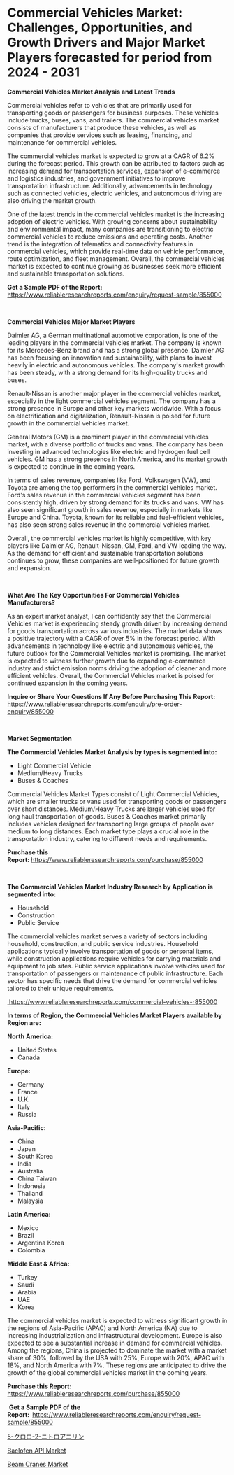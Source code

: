 <p><h1>Commercial Vehicles Market: Challenges, Opportunities, and Growth Drivers and Major Market Players forecasted for period from 2024 - 2031</h1></p><p><strong>Commercial Vehicles Market Analysis and Latest Trends</strong></p>
<p><p>Commercial vehicles refer to vehicles that are primarily used for transporting goods or passengers for business purposes. These vehicles include trucks, buses, vans, and trailers. The commercial vehicles market consists of manufacturers that produce these vehicles, as well as companies that provide services such as leasing, financing, and maintenance for commercial vehicles.</p><p>The commercial vehicles market is expected to grow at a CAGR of 6.2% during the forecast period. This growth can be attributed to factors such as increasing demand for transportation services, expansion of e-commerce and logistics industries, and government initiatives to improve transportation infrastructure. Additionally, advancements in technology such as connected vehicles, electric vehicles, and autonomous driving are also driving the market growth.</p><p>One of the latest trends in the commercial vehicles market is the increasing adoption of electric vehicles. With growing concerns about sustainability and environmental impact, many companies are transitioning to electric commercial vehicles to reduce emissions and operating costs. Another trend is the integration of telematics and connectivity features in commercial vehicles, which provide real-time data on vehicle performance, route optimization, and fleet management. Overall, the commercial vehicles market is expected to continue growing as businesses seek more efficient and sustainable transportation solutions.</p></p>
<p><strong>Get a Sample PDF of the Report:&nbsp;</strong> <a href="https://www.reliableresearchreports.com/enquiry/request-sample/855000">https://www.reliableresearchreports.com/enquiry/request-sample/855000</a></p>
<p>&nbsp;</p>
<p><strong>Commercial Vehicles Major Market Players</strong></p>
<p><p>Daimler AG, a German multinational automotive corporation, is one of the leading players in the commercial vehicles market. The company is known for its Mercedes-Benz brand and has a strong global presence. Daimler AG has been focusing on innovation and sustainability, with plans to invest heavily in electric and autonomous vehicles. The company's market growth has been steady, with a strong demand for its high-quality trucks and buses.</p><p>Renault-Nissan is another major player in the commercial vehicles market, especially in the light commercial vehicles segment. The company has a strong presence in Europe and other key markets worldwide. With a focus on electrification and digitalization, Renault-Nissan is poised for future growth in the commercial vehicles market. </p><p>General Motors (GM) is a prominent player in the commercial vehicles market, with a diverse portfolio of trucks and vans. The company has been investing in advanced technologies like electric and hydrogen fuel cell vehicles. GM has a strong presence in North America, and its market growth is expected to continue in the coming years.</p><p>In terms of sales revenue, companies like Ford, Volkswagen (VW), and Toyota are among the top performers in the commercial vehicles market. Ford's sales revenue in the commercial vehicles segment has been consistently high, driven by strong demand for its trucks and vans. VW has also seen significant growth in sales revenue, especially in markets like Europe and China. Toyota, known for its reliable and fuel-efficient vehicles, has also seen strong sales revenue in the commercial vehicles market.</p><p>Overall, the commercial vehicles market is highly competitive, with key players like Daimler AG, Renault-Nissan, GM, Ford, and VW leading the way. As the demand for efficient and sustainable transportation solutions continues to grow, these companies are well-positioned for future growth and expansion.</p></p>
<p>&nbsp;</p>
<p><strong>What Are The Key Opportunities For Commercial Vehicles Manufacturers?</strong></p>
<p><p>As an expert market analyst, I can confidently say that the Commercial Vehicles market is experiencing steady growth driven by increasing demand for goods transportation across various industries. The market data shows a positive trajectory with a CAGR of over 5% in the forecast period. With advancements in technology like electric and autonomous vehicles, the future outlook for the Commercial Vehicles market is promising. The market is expected to witness further growth due to expanding e-commerce industry and strict emission norms driving the adoption of cleaner and more efficient vehicles. Overall, the Commercial Vehicles market is poised for continued expansion in the coming years.</p></p>
<p><strong>Inquire or Share Your Questions If Any Before Purchasing This Report:</strong> <a href="https://www.reliableresearchreports.com/enquiry/pre-order-enquiry/855000">https://www.reliableresearchreports.com/enquiry/pre-order-enquiry/855000</a></p>
<p>&nbsp;</p>
<p><strong>Market Segmentation</strong></p>
<p><strong>The Commercial Vehicles Market Analysis by types is segmented into:</strong></p>
<p><ul><li>Light Commercial Vehicle</li><li>Medium/Heavy Trucks</li><li>Buses & Coaches</li></ul></p>
<p><p>Commercial Vehicles Market Types consist of Light Commercial Vehicles, which are smaller trucks or vans used for transporting goods or passengers over short distances. Medium/Heavy Trucks are larger vehicles used for long haul transportation of goods. Buses & Coaches market primarily includes vehicles designed for transporting large groups of people over medium to long distances. Each market type plays a crucial role in the transportation industry, catering to different needs and requirements.</p></p>
<p><strong>Purchase this Report:&nbsp;</strong><a href="https://www.reliableresearchreports.com/purchase/855000">https://www.reliableresearchreports.com/purchase/855000</a></p>
<p>&nbsp;</p>
<p><strong>The Commercial Vehicles Market Industry Research by Application is segmented into:</strong></p>
<p><ul><li>Household</li><li>Construction</li><li>Public Service</li></ul></p>
<p><p>The commercial vehicles market serves a variety of sectors including household, construction, and public service industries. Household applications typically involve transportation of goods or personal items, while construction applications require vehicles for carrying materials and equipment to job sites. Public service applications involve vehicles used for transportation of passengers or maintenance of public infrastructure. Each sector has specific needs that drive the demand for commercial vehicles tailored to their unique requirements.</p></p>
<p><a href="https://www.reliableresearchreports.com/commercial-vehicles-r855000">&nbsp;https://www.reliableresearchreports.com/commercial-vehicles-r855000</a></p>
<p><strong>In terms of Region, the Commercial Vehicles Market Players available by Region are:</strong></p>
<p>
    <p> <strong> North America: </strong>
        <ul>
            <li>United States</li>
            <li>Canada</li>
        </ul>
        </p> 
    <p> <strong> Europe: </strong>
        <ul>
            <li>Germany</li>
            <li>France</li>
            <li>U.K.</li>
            <li>Italy</li>
            <li>Russia</li>
        </ul>
        </p> 
    <p> <strong> Asia-Pacific: </strong>
        <ul>
            <li>China</li>
            <li>Japan</li>
            <li>South Korea</li>
            <li>India</li>
            <li>Australia</li>
            <li>China Taiwan</li>
            <li>Indonesia</li>
            <li>Thailand</li>
            <li>Malaysia</li>
        </ul>
        </p> 
    <p> <strong> Latin America: </strong>
        <ul>
            <li>Mexico</li>
            <li>Brazil</li>
            <li>Argentina Korea</li>
            <li>Colombia</li>
        </ul>
        </p> 
    <p> <strong> Middle East & Africa: </strong>
        <ul>
            <li>Turkey</li>
            <li>Saudi</li>
            <li>Arabia</li>
            <li>UAE</li>
            <li>Korea</li>
        </ul>
    </p>
    </p>
<p><p>The commercial vehicles market is expected to witness significant growth in the regions of Asia-Pacific (APAC) and North America (NA) due to increasing industrialization and infrastructural development. Europe is also expected to see a substantial increase in demand for commercial vehicles. Among the regions, China is projected to dominate the market with a market share of 30%, followed by the USA with 25%, Europe with 20%, APAC with 18%, and North America with 7%. These regions are anticipated to drive the growth of the global commercial vehicles market in the coming years.</p></p>
<p><strong>Purchase this Report: </strong><a href="https://www.reliableresearchreports.com/purchase/855000">https://www.reliableresearchreports.com/purchase/855000</a></p>
<p>&nbsp;<strong>Get a Sample PDF of the Report:&nbsp;&nbsp;</strong><a href="https://www.reliableresearchreports.com/enquiry/request-sample/855000">https://www.reliableresearchreports.com/enquiry/request-sample/855000</a></p>
<p><strong></strong></p>
<p><p><a href="https://github.com/VinceMarvin1/Market-Research-Report-List-1/blob/main/7401242120895.md">5-クロロ-2-ニトロアニリン</a></p><p><a href="https://github.com/DarrenSipes1990/Market-Research-Report-List-1/blob/main/baclofen-api-market.md">Baclofen API Market</a></p><p><a href="https://issuu.com/reportprime-2/docs/beam-cranes-market-size-2030.pptx">Beam Cranes Market</a></p></p>